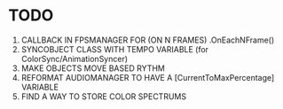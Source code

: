# TODO

1) CALLBACK IN FPSMANAGER FOR (ON N FRAMES) .OnEachNFrame()
2) SYNCOBJECT CLASS WITH TEMPO VARIABLE (for ColorSync/AnimationSyncer)
3) MAKE OBJECTS MOVE BASED RYTHM
4) REFORMAT AUDIOMANAGER TO HAVE A [CurrentToMaxPercentage] VARIABLE
5) FIND A WAY TO STORE COLOR SPECTRUMS
 
